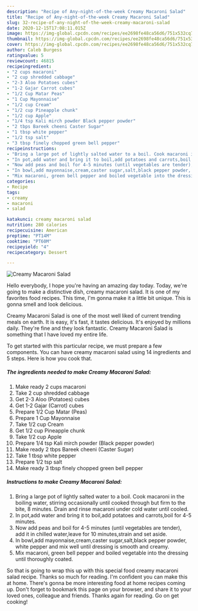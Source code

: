 ```yaml
---
description: "Recipe of Any-night-of-the-week Creamy Macaroni Salad"
title: "Recipe of Any-night-of-the-week Creamy Macaroni Salad"
slug: 32-recipe-of-any-night-of-the-week-creamy-macaroni-salad
date: 2020-12-15T17:08:11.015Z
image: https://img-global.cpcdn.com/recipes/ee2698fe48ca56d6/751x532cq70/creamy-macaroni-salad-recipe-main-photo.jpg
thumbnail: https://img-global.cpcdn.com/recipes/ee2698fe48ca56d6/751x532cq70/creamy-macaroni-salad-recipe-main-photo.jpg
cover: https://img-global.cpcdn.com/recipes/ee2698fe48ca56d6/751x532cq70/creamy-macaroni-salad-recipe-main-photo.jpg
author: Caleb Burgess
ratingvalue: 5
reviewcount: 46815
recipeingredient:
- "2 cups macaroni"
- "2 cup shredded cabbage"
- "2-3 Aloo Potatoes cubes"
- "1-2 Gajar Carrot cubes"
- "1/2 Cup Matar Peas"
- "1 Cup Mayonnaise"
- "1/2 cup Cream"
- "1/2 cup Pineapple chunk"
- "1/2 cup Apple"
- "1/4 tsp Kali mirch powder Black pepper powder"
- "2 tbps Bareek cheeni Caster Sugar"
- "1 tbsp white pepper"
- "1/2 tsp salt"
- "3 tbsp finely chopped green bell pepper"
recipeinstructions:
- "Bring a large pot of lightly salted water to a boil. Cook macaroni in the boiling water, stirring occasionally until cooked through but firm to the bite, 8 minutes. Drain and rinse macaroni under cold water until cooled."
- "In pot,add water and bring it to boil,add potatoes and carrots,boil for 4-5 minutes."
- "Now add peas and boil for 4-5 minutes (until vegetables are tender), add it in chilled water,leave for 10 minutes,strain and set aside."
- "In bowl,add mayonnaise,cream,caster sugar,salt,black pepper powder, white pepper and mix well until dressing is smooth and creamy."
- "Mix macaroni, green bell pepper and boiled vegetable into the dressing until thoroughly coated."
categories:
- Recipe
tags:
- creamy
- macaroni
- salad

katakunci: creamy macaroni salad 
nutrition: 280 calories
recipecuisine: American
preptime: "PT14M"
cooktime: "PT60M"
recipeyield: "4"
recipecategory: Dessert

---
```



![Creamy Macaroni Salad](https://img-global.cpcdn.com/recipes/ee2698fe48ca56d6/751x532cq70/creamy-macaroni-salad-recipe-main-photo.jpg)

Hello everybody, I hope you're having an amazing day today. Today, we're going to make a distinctive dish, creamy macaroni salad. It is one of my favorites food recipes. This time, I'm gonna make it a little bit unique. This is gonna smell and look delicious.

Creamy Macaroni Salad is one of the most well liked of current trending meals on earth. It is easy, it's fast, it tastes delicious. It's enjoyed by millions daily. They're fine and they look fantastic. Creamy Macaroni Salad is something that I have loved my entire life.




To get started with this particular recipe, we must prepare a few components. You can have creamy macaroni salad using 14 ingredients and 5 steps. Here is how you cook that.

<!--inarticleads1-->

##### The ingredients needed to make Creamy Macaroni Salad:

1. Make ready 2 cups macaroni
1. Take 2 cup shredded cabbage
1. Get 2-3 Aloo (Potatoes) cubes
1. Get 1-2 Gajar (Carrot) cubes
1. Prepare 1/2 Cup Matar (Peas)
1. Prepare 1 Cup Mayonnaise
1. Take 1/2 cup Cream
1. Get 1/2 cup Pineapple chunk
1. Take 1/2 cup Apple
1. Prepare 1/4 tsp Kali mirch powder (Black pepper powder)
1. Make ready 2 tbps Bareek cheeni (Caster Sugar)
1. Take 1 tbsp white pepper
1. Prepare 1/2 tsp salt
1. Make ready 3 tbsp finely chopped green bell pepper




<!--inarticleads2-->

##### Instructions to make Creamy Macaroni Salad:

1. Bring a large pot of lightly salted water to a boil. Cook macaroni in the boiling water, stirring occasionally until cooked through but firm to the bite, 8 minutes. Drain and rinse macaroni under cold water until cooled.
1. In pot,add water and bring it to boil,add potatoes and carrots,boil for 4-5 minutes.
1. Now add peas and boil for 4-5 minutes (until vegetables are tender), add it in chilled water,leave for 10 minutes,strain and set aside.
1. In bowl,add mayonnaise,cream,caster sugar,salt,black pepper powder, white pepper and mix well until dressing is smooth and creamy.
1. Mix macaroni, green bell pepper and boiled vegetable into the dressing until thoroughly coated.




So that is going to wrap this up with this special food creamy macaroni salad recipe. Thanks so much for reading. I'm confident you can make this at home. There's gonna be more interesting food at home recipes coming up. Don't forget to bookmark this page on your browser, and share it to your loved ones, colleague and friends. Thanks again for reading. Go on get cooking!
